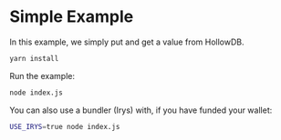 # Simple Example

In this example, we simply put and get a value from HollowDB.

```sh
yarn install
```

Run the example:

```sh
node index.js
```

You can also use a bundler (Irys) with, if you have funded your wallet:

```sh
USE_IRYS=true node index.js
```
